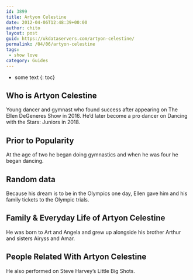 ```yaml
---
id: 3899
title: Artyon Celestine
date: 2012-04-06T12:48:39+00:00
author: chito
layout: post
guid: https://ukdataservers.com/artyon-celestine/
permalink: /04/06/artyon-celestine
tags:
 - show love
category: Guides
---
```


* some text
{: toc}
          
          
## Who is  Artyon Celestine
                  
                  
                  
Young dancer and gymnast who found success after appearing on The Ellen DeGeneres Show in 2016. He&#8217;d later become a pro dancer on Dancing with the Stars: Juniors in 2018.
                  
                
                
                
## Prior to Popularity 
                  
                  
                  
At the age of two he began doing gymnastics and when he was four he began dancing.
                  
                
                
                
## Random data 
                  
                  
                  
Because his dream is to be in the Olympics one day, Ellen gave him and his family tickets to the Olympic trials.
                  
                
                
                
## Family & Everyday Life of Artyon Celestine
                  
                  
                  
He was born to Art and Angela and grew up alongside his brother Arthur and sisters Airyss and Amar.
                  
                
                
                
## People Related With  Artyon Celestine
                  
                  
                  
He also performed on Steve Harvey&#8217;s Little Big Shots.
                  
                
              
            
          
          
          
    
    
  

